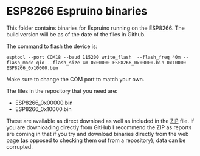 # ESP8266 Espruino binaries
This folder contains binaries for Espruino running on the ESP8266.  The build version will be as of the date of the files in Github.

The command to flash the device is:

    esptool --port COM18 --baud 115200 write_flash  --flash_freq 40m --flash_mode qio --flash_size 4m 0x00000 ESP8266_0x00000.bin 0x10000 ESP8266_0x10000.bin

Make sure to change the COM port to match your own.

The files in the repository that you need are:

* ESP8266_0x00000.bin
* ESP8266_0x10000.bin

These are available as direct download as well as included in the [ZIP](Espruino_ESP8266_Binaries.zip) file.  If you are downloading
directly from GitHub I recommend the ZIP as reports are coming in that if you try and download
binaries directly from the web page (as opposed to checking them out from a repository), data
can be corrupted.

